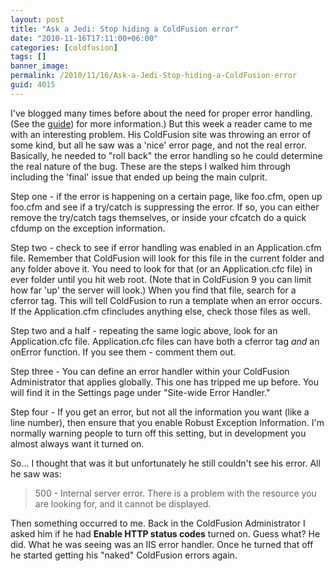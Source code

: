 ```yaml
---
layout: post
title: "Ask a Jedi: Stop hiding a ColdFusion error"
date: "2010-11-16T17:11:00+06:00"
categories: [coldfusion]
tags: []
banner_image: 
permalink: /2010/11/16/Ask-a-Jedi-Stop-hiding-a-ColdFusion-error
guid: 4015
---
```


I've blogged many times before about the need for proper error handling. (See the <a href="https://www.raymondcamden.com//2007/12/05/The-Complete-Guide-to-Adding-Error-Handling-to-Your-ColdFusion-Application">guide</a>) for more information.) But this week a reader came to me with an interesting problem. His ColdFusion site was throwing an error of some kind, but all he saw was a 'nice' error page, and not the real error. Basically, he needed to "roll back" the error handling so he could determine the real nature of the bug. These are the steps I walked him through including the 'final' issue that ended up being the main culprit.
<!--more-->
Step one - if the error is happening on a certain page, like foo.cfm, open up foo.cfm and see if a try/catch is suppressing the error. If so, you can either remove the try/catch tags themselves, or inside your cfcatch do a quick cfdump on the exception information. 

Step two - check to see if error handling was enabled in an Application.cfm file. Remember that ColdFusion will look for this file in the current folder and any folder above it. You need to look for that (or an Application.cfc file) in ever folder until you hit web root. (Note that in ColdFusion 9 you can limit how far 'up' the server will look.) When you find that file, search for a cferror tag. This will tell ColdFusion to run a template when an error occurs. If the Application.cfm cfincludes anything else, check those files as well.

Step two and a half - repeating the same logic above, look for an Application.cfc file. Application.cfc files can have both a cferror tag <i>and</i> an onError function. If you see them - comment them out.

Step three - You can define an error handler within your ColdFusion Administrator that applies globally. This one has tripped me up before. You will find it in the Settings page under "Site-wide Error Handler."

Step four - If you get an error, but not all the information you want (like a line number), then ensure that you enable Robust Exception Information. I'm normally warning people to turn off this setting, but in development you almost always want it turned on.

So... I thought that was it but unfortunately he still couldn't see his error. All he saw was:

<blockquote>
500 - Internal server error.
There is a problem with the resource you are looking for, and it cannot be displayed.
</blockquote>

Then something occurred to me. Back in the ColdFusion Administrator I asked him if he had <b>Enable HTTP status codes</b> turned on. Guess what? He did. What he was seeing was an IIS error handler. Once he turned that off he started getting his "naked" ColdFusion errors again.